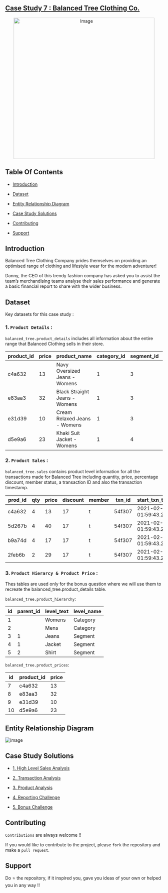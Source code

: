 ## [Case Study 7 : Balanced Tree Clothing Co.](https://8weeksqlchallenge.com/case-study-7/)
<p align="center">
<img src="https://8weeksqlchallenge.com/images/case-study-designs/7.png" alt="Image" width="450" height="450">



## Table Of Contents 
  - [Introduction](#introduction)

  - [Dataset](#dataset)
  - [Entity Relationship Diagram](#entity-relationship-diagram)
  - [Case Study Solutions](#case-study-solutions)
  - [Contributing](#contributing)
  - [Support](#support) 
  

## Introduction
Balanced Tree Clothing Company prides themselves on providing an optimised range of clothing and lifestyle wear for the modern adventurer!

Danny, the CEO of this trendy fashion company has asked you to assist the team’s merchandising teams analyse their sales performance and generate a basic financial report to share with the wider business.



## Dataset
Key datasets for this case study : 

### 1. **`Product Details`** : 

`balanced_tree.product_details` includes all information about the entire range that Balanced Clothing sells in their store.

product_id |	price |	product_name |	category_id |	segment_id |	style_id |	category_name |	segment_name |	style_name |
|--|--|--|--|--|--|--|--|--|
c4a632 |	13 |	Navy Oversized Jeans - Womens |	1 |	3 |	7 |	Womens |	Jeans |	Navy Oversized |
e83aa3 |	32 |	Black Straight Jeans - Womens |	1 |	3 |	8 |	Womens |	Jeans |	Black Straight |
e31d39 |	10 |	Cream Relaxed Jeans - Womens |	1 |	3 |	9 |	Womens |	Jeans |	Cream Relaxed |
d5e9a6 |	23 |	Khaki Suit Jacket - Womens |	1 |	4 | 10 |	Womens |	Jacket |	Khaki Suit |



### 2. **`Product Sales`** : 

`balanced_tree.sales` contains product level information for all the transactions made for Balanced Tree including quantity, price, percentage discount, member status, a transaction ID and also the transaction timestamp.

prod_id |	qty |	price |	discount |	member |	txn_id |	start_txn_time |
|--|--|--|--|--|--|--|
c4a632 |	4 |	13 |	17 |	t |	54f307 |	2021-02-13 01:59:43.296 |
5d267b |	4 |	40 |	17 |	t |	54f307 |	2021-02-13 01:59:43.296 |
b9a74d |	4 |	17 |	17 |	t |	54f307 |	2021-02-13 01:59:43.296 |
2feb6b |	2 |	29 |	17 |	t |	54f307 |	2021-02-13 01:59:43.296 |


### 3. **`Product Hierarcy & Product Price`** : 

Thes tables are used only for the bonus question where we will use them to recreate the balanced_tree.product_details table.

`balanced_tree.product_hierarchy`: 

id |	parent_id |	level_text |	level_name |
|--|--|--|--|
1 |	  |	Womens |	Category |
2 |	  |	Mens |	Category |
3 |	1 |	Jeans |	Segment |
4 |	1 |	Jacket |	Segment |
5 |	2 |	Shirt |	Segment |



`balanced_tree.product_prices`:

id |	product_id |	price |
|--|--|--|
7 |	c4a632 |	13 |
8 |	e83aa3 |	32 |
9 |	e31d39 |	10 |
10 |	d5e9a6 |	23 |



## Entity Relationship Diagram

![image](https://github.com/faizanxmulla/sql-portfolio/assets/71728480/3215b26a-b28c-4562-86e6-e07ffda2b30b)




## Case Study Solutions
- [1. High Level Sales Analysis](1.%20High-Level-Sales-Analysis.md)

- [2. Transaction Analysis](2.%20Transaction-Analysis.md)

- [3. Product Analysis](3.%20Product-Analysis.md)

- [4. Reporting Challenge](4.%20Reporting-Challenge.md)

- [5. Bonus Challenge](5.%20Bonus-Challenge.md)



## Contributing
`Contributions` are always welcome !!

If you would like to contribute to the project, please `fork` the repository and make a `pull request`.


## Support

Do ⭐ the repository, if it inspired you, gave you ideas of your own or helped you in any way !!
